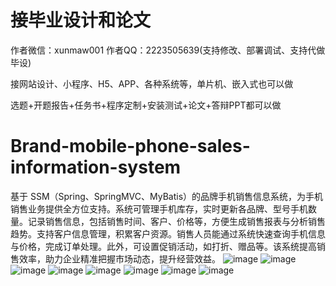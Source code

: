 # 接毕业设计和论文
作者微信：xunmaw001  作者QQ：2223505639(支持修改、部署调试、支持代做毕设)

接网站设计、小程序、H5、APP、各种系统等，单片机、嵌入式也可以做

选题+开题报告+任务书+程序定制+安装测试+论文+答辩PPT都可以做
# Brand-mobile-phone-sales-information-system
基于 SSM（Spring、SpringMVC、MyBatis）的品牌手机销售信息系统，为手机销售业务提供全方位支持。系统可管理手机库存，实时更新各品牌、型号手机数量。记录销售信息，包括销售时间、客户、价格等，方便生成销售报表与分析销售趋势。支持客户信息管理，积累客户资源。销售人员能通过系统快速查询手机信息与价格，完成订单处理。此外，可设置促销活动，如打折、赠品等。该系统提高销售效率，助力企业精准把握市场动态，提升经营效益。 
![image](https://github.com/user-attachments/assets/18882a17-173b-4464-8c51-c8cdf75c047c)
![image](https://github.com/user-attachments/assets/3c160025-c4f7-482f-80d8-3e281e8b9564)
![image](https://github.com/user-attachments/assets/541f6261-2d36-4a80-ae84-2255dbc3f03e)
![image](https://github.com/user-attachments/assets/c5d6660d-0341-467f-bb52-5568ae055c94)
![image](https://github.com/user-attachments/assets/9e092a1c-55a5-4b52-a5a3-3a548dc014e1)
![image](https://github.com/user-attachments/assets/fdd6a878-78d8-4d59-bb30-9570eb01a665)
![image](https://github.com/user-attachments/assets/9b45c5b7-9f14-4b24-bc8b-2ebe9818dc0f)
![image](https://github.com/user-attachments/assets/348a5203-62f9-408f-9842-5fdcdc737df0)
